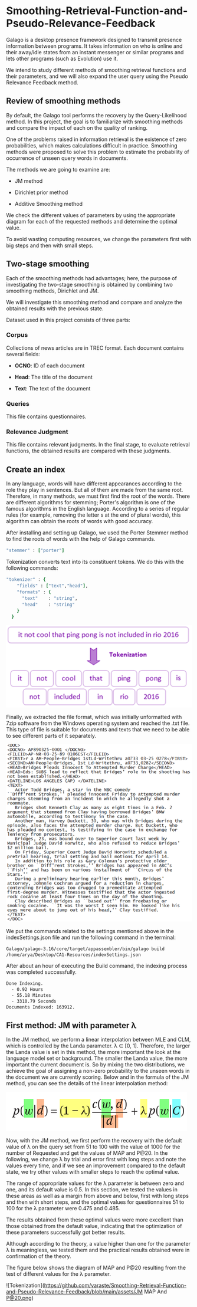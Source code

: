 # Smoothing-Retrieval-Function-and-Pseudo-Relevance-Feedback

Galago is a desktop presence framework designed to transmit presence information between programs. It takes information on who is online and their away/idle states from an instant messenger or similar programs and lets other programs (such as Evolution) use it.

We intend to study different methods of smoothing retrieval functions and their parameters, and we will also expand the user query using the Pseudo Relevance Feedback method.

## Review of smoothing methods

By default, the Galago tool performs the recovery by the Query-Likelihood method. In this project, the goal is to familiarize with smoothing methods and compare the impact of each on the quality of ranking.

One of the problems raised in information retrieval is the existence of zero probabilities, which makes calculations difficult in practice. Smoothing methods were proposed to solve this problem to estimate the probability of occurrence of unseen query words in documents.

The methods we are going to examine are:

- JM method

- Dirichlet prior method

- Additive Smoothing method

We check the different values of parameters by using the appropriate diagram for each of the requested methods and determine the optimal value.

To avoid wasting computing resources, we change the parameters first with big steps and then with small steps.

## Two-stage smoothing


Each of the smoothing methods had advantages; here, the purpose of investigating the two-stage smoothing is obtained by combining two smoothing methods, Dirichlet and JM.

We will investigate this smoothing method and compare and analyze the obtained results with the previous state.


Dataset used in this project consists of three parts:

### Corpus

Collections of news articles are in TREC format. Each document contains several fields:

- **OCNO**: ID of each document

- **Head**: The title of the document

- **Text**: The text of the document

### Queries

This file contains questionnaires.


### Relevance Judgment
This file contains relevant judgments. In the final stage, to evaluate retrieval functions, the obtained results are compared with these judgments.






## Create an index 

In any language, words will have different appearances according to the role they play in sentences. But all of them are made from the same root. Therefore, in many methods, we must first find the root of the words. There are different algorithms for stemming; Porter's algorithm is one of the famous algorithms in the English language. According to a series of regular rules (for example, removing the letter s at the end of plural words), this algorithm can obtain the roots of words with good accuracy.

After installing and setting up Galago, we used the Porter Stemmer method to find the roots of words with the help of Galago commands.

```ruby
"stemmer" : ["porter"]
```
  
Tokenization converts text into its constituent tokens. We do this with the following commands:

```ruby
"tokenizer" : {
    "fields" : ["text","head"],
    "formats" : {
      "text"    : "string",
      "head"    : "string"
    }
  } 
```

![Tokenization](https://github.com/varaste/Document-Ranking-with-Galago/blob/main/assets/Arya%20Varaste-Tokenization.png)



Finally, we extracted the file format, which was initially unformatted with 7zip software from the Windows operating system and reached the .txt file. This type of file is suitable for documents and texts that we need to be able to see different parts of it separately.

![trectext](https://github.com/varaste/Document-Ranking-with-Galago/blob/main/assets/Arya%20Varaste-%20trectext%20.png)

We put the commands related to the settings mentioned above in the indexSettings.json file and run the following command in the terminal:

```
Galago/galago-3.16/core/target/appassembler/bin/galago build  /home/arya/Desktop/CA1-Resources/indexSettings.json
```

After about an hour of executing the Build command, the indexing process was completed successfully.

```
Done Indexing.
  - 0.92 Hours
  - 55.18 Minutes
  - 3310.79 Seconds
Documents Indexed: 163912.
```

## First method: JM with parameter λ
In the JM method, we perform a linear interpolation between MLE and CLM, which is controlled by the Landa parameter. λ ∈ [0, 1]. Therefore, the larger the Landa value is set in this method, the more important the look at the language model set or background. The smaller the Landa value, the more important the current document is. So by mixing the two distributions, we achieve the goal of assigning a non-zero probability to the unseen words in the document we are currently scoring.
Below and in the formula of the JM method, you can see the details of the linear interpolation method:
 
 ![Tokenization](https://github.com/varaste/Smoothing-Retrieval-Function-and-Pseudo-Relevance-Feedback/blob/main/assets/JM.png)
 
Now, with the JM method, we first perform the recovery with the default value of λ on the query set from 51 to 100 with the value of 1000 for the number of Requested and get the values ​​of MAP and P@20. In the following, we change λ by trial and error first with long steps and note the values ​​every time, and if we see an improvement compared to the default state, we try other values ​​with smaller steps to reach the optimal value.

The range of appropriate values ​​for the λ parameter is between zero and one, and its default value is 0.5. In this section, we tested the values ​​in these areas as well as a margin from above and below, first with long steps and then with short steps, and the optimal values ​​for questionnaires 51 to 100 for the λ parameter were 0.475 and 0.485.

The results obtained from these optimal values ​​were more excellent than those obtained from the default value, indicating that the optimization of these parameters successfully got better results.

Although according to the theory, a value higher than one for the parameter λ is meaningless, we tested them and the practical results obtained were in confirmation of the theory.

The figure below shows the diagram of MAP and P@20 resulting from the test of different values ​​for the λ parameter.

 ![Tokenization](https://github.com/varaste/Smoothing-Retrieval-Function-and-Pseudo-Relevance-Feedback/blob/main/assets/JM MAP And P@20.png)





